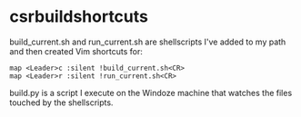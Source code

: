 # csrbuildshortcuts

build_current.sh and run_current.sh are shellscripts I've added to my path and then created Vim shortcuts for:
```
map <Leader>c :silent !build_current.sh<CR>
map <Leader>r :silent !run_current.sh<CR>
```

build.py is a script I execute on the Windoze machine that watches the files touched by the shellscripts.
